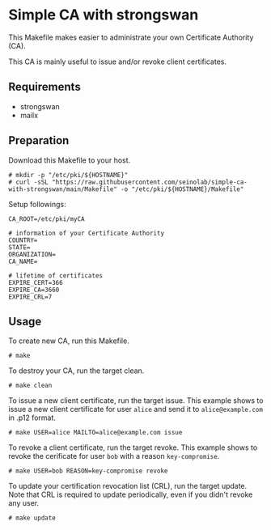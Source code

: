 # Simple CA with strongswan

This Makefile makes easier to administrate your own Certificate Authority (CA).

This CA is mainly useful to issue and/or revoke client certificates. 

## Requirements

* strongswan
* mailx

## Preparation

Download this Makefile to your host.

```
# mkdir -p "/etc/pki/${HOSTNAME}"
# curl -sSL "https://raw.githubusercontent.com/seinolab/simple-ca-with-strongswan/main/Makefile" -o "/etc/pki/${HOSTNAME}/Makefile"
```

Setup followings:

```
CA_ROOT=/etc/pki/myCA

# information of your Certificate Authority
COUNTRY=
STATE=
ORGANIZATION=
CA_NAME=

# lifetime of certificates
EXPIRE_CERT=366
EXPIRE_CA=3660
EXPIRE_CRL=7
```

## Usage

To create new CA, run this Makefile.

```
# make
```

To destroy your CA, run the target clean.

```
# make clean
```

To issue a new client certificate, run the target issue. This example shows to issue a new client certificate for user `alice` and send it to `alice@example.com` in .p12 format.

```
# make USER=alice MAILTO=alice@example.com issue
```

To revoke a client certificate, run the target revoke.  This example shows to revoke the cerificate for user `bob` with a reason `key-compromise`.

```
# make USER=bob REASON=key-compromise revoke
```

To update your certification revocation list (CRL), run the target update.  Note that CRL is required to update periodically, even if you didn't revoke any user.

```
# make update
```

